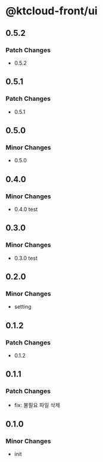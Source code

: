 # @ktcloud-front/ui

## 0.5.2

### Patch Changes

- 0.5.2

## 0.5.1

### Patch Changes

- 0.5.1

## 0.5.0

### Minor Changes

- 0.5.0

## 0.4.0

### Minor Changes

- 0.4.0 test

## 0.3.0

### Minor Changes

- 0.3.0 test

## 0.2.0

### Minor Changes

- setting

## 0.1.2

### Patch Changes

- 0.1.2

## 0.1.1

### Patch Changes

- fix: 불필요 파일 삭제

## 0.1.0

### Minor Changes

- init
